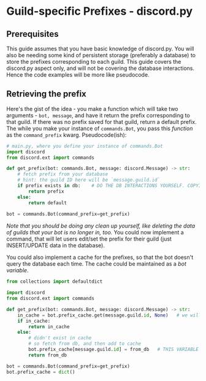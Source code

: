 # Guild-specific Prefixes - discord.py

## Prerequisites
This guide assumes that you have basic knowledge of discord.py. 
You will also be needing some kind of persistent storage (preferably a database) to store the prefixes corresponding to each guild. This guide covers the discord.py aspect only, and will not be covering the database interactions. Hence the code examples will be more like pseudocode.

## Retrieving the prefix
Here's the gist of the idea - you make a function which will take two arguments - `bot, message`, and have it return the prefix corresponding to that guild. If there was no prefix saved for that guild, return a default prefix.
The while you make your instance of `commands.Bot`, you pass this _function_ as the `command_prefix` kwarg.
Pseudocode(ish):
```py
# main.py, where you define your instance of commands.Bot
import discord
from discord.ext import commands

def get_prefix(bot: commands.Bot, message: discord.Message) -> str:
    # fetch prefix from your database
    # hint: the guild ID here will be `message.guild.id`
    if prefix exists in db:    # DO THE DB INTERACTIONS YOURSELF. COPYING THIS WILL GIVE YOU ERRORS.
        return prefix
    else:
        return default
        
bot = commands.Bot(command_prefix=get_prefix)
```
_Note that you should be doing any clean up yourself, like deleting the data of guilds that your bot is no longer in, too._
You could now implement a command, that will let users edit/set the prefix for their guild (just INSERT/UPDATE data in the database).

You could also implement a cache for the prefixes, so that the bot doesn't query the database each time.
The cache could be maintained as a _bot variable_.

```py
from collections import defaultdict

import discord
from discord.ext import commands

def get_prefix(bot: commands.Bot, message: discord.Message) -> str:
    in_cache = bot.prefix_cache.get(message.guild.id, None)   # we will create the cache variable later down
    if in_cache:
        return in_cache
    else:
        # didn't exist in cache
        # so fetch from db, and then add to cache
        bot.prefix_cache[message.guild.id] = from_db   # THIS VARIABLE DOESN'T EXIST. YOU HAVE TO IMPLEMENT THE DB INTERACTIONS YOURSELF.
        return from_db

bot = commands.Bot(command_prefix=get_prefix)
bot.prefix_cache = dict()
```
